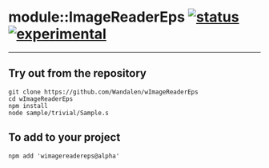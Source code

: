 
# module::ImageReaderEps  [![status](https://github.com/Wandalen/wImageReaderEps/workflows/publish/badge.svg)](https://github.com/Wandalen/wImageReaderEps/actions?query=workflow%3Apublish) [![experimental](https://img.shields.io/badge/stability-experimental-orange.svg)](https://github.com/emersion/stability-badges#experimental)

___

## Try out from the repository
```
git clone https://github.com/Wandalen/wImageReaderEps
cd wImageReaderEps
npm install
node sample/trivial/Sample.s
```

## To add to your project
```
npm add 'wimagereadereps@alpha'
```




